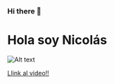 ### Hi there 👋


# Hola soy Nicolás
![Alt text](https://i.blogs.es/510b92/subrredits-aburrimiento-cuarentena/500_333.jpg)


<a href="https://youtu.be/g8fbiFbT0X8">LIink al video!!</a>
